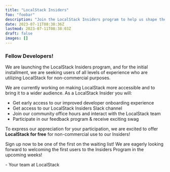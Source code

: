 ```yaml
---
title: "LocalStack Insiders"
foo: "foobar"
description: "Join the LocalStack Insiders program to help us shape the future of LocalStack! Test drive new features and engage in conversations with us so we can learn from your specific use cases."
date: 2023-07-11T08:38:36Z
lastmod: 2023-07-11T08:38:03Z
draft: false
images: []
---
```


### Fellow Developers!

We are launching the LocalStack Insiders program, and for the initial installment, we are seeking users of all levels of experience who are utilizing LocalStack for non-commercial purposes.

We are currently working on making LocalStack more accessible and to bring it to a wider audience. As a LocalStack Insider you will:

- Get early access to our improved developer onboarding experience
- Get access to our LocalStack Insiders Slack channel
- Join our community office hours and interact with the LocalStack team
- Participate in our feedback program & receive exciting swag

To express our appreciation for your participation, we are excited to offer **LocalStack for free** for non-commercial use to our Insiders!

Sign up now to be one of the first on the waiting list! We are eagerly looking forward to welcoming the first users to the Insiders Program in the upcoming weeks!

\- Your team at LocalStack